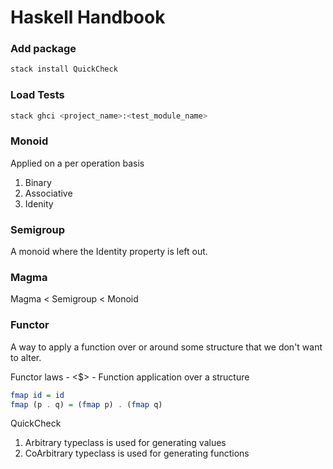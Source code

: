 # Haskell Handbook

### Add package
```bash
stack install QuickCheck
```

### Load Tests
```bash
stack ghci <project_name>:<test_module_name>
```

### Monoid
Applied on a per operation basis
1. Binary
2. Associative
3. Idenity

### Semigroup
A monoid where the Identity property is left out.

### Magma
Magma < Semigroup < Monoid

### Functor
A way to apply a function over or around some structure that we don't want to alter.

Functor laws - <$> - Function application over a structure
```hs
fmap id = id
fmap (p . q) = (fmap p) . (fmap q)
```

QuickCheck
1. Arbitrary typeclass is used for generating values
2. CoArbitrary typeclass is used for generating functions